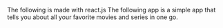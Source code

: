 The following is made with react.js
The following app is a simple app that tells you about all your favorite movies and series in one go. 
